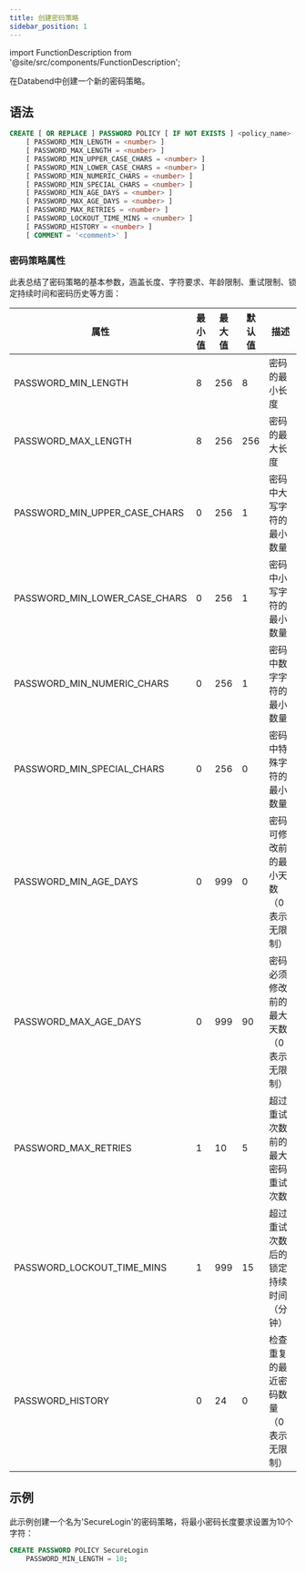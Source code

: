 ```yaml
---
title: 创建密码策略
sidebar_position: 1
---
```

import FunctionDescription from '@site/src/components/FunctionDescription';

<FunctionDescription description="引入或更新版本：v1.2.339"/>

在Databend中创建一个新的密码策略。

## 语法

```sql
CREATE [ OR REPLACE ] PASSWORD POLICY [ IF NOT EXISTS ] <policy_name>
    [ PASSWORD_MIN_LENGTH = <number> ]
    [ PASSWORD_MAX_LENGTH = <number> ]
    [ PASSWORD_MIN_UPPER_CASE_CHARS = <number> ]
    [ PASSWORD_MIN_LOWER_CASE_CHARS = <number> ]
    [ PASSWORD_MIN_NUMERIC_CHARS = <number> ]
    [ PASSWORD_MIN_SPECIAL_CHARS = <number> ]
    [ PASSWORD_MIN_AGE_DAYS = <number> ]
    [ PASSWORD_MAX_AGE_DAYS = <number> ]
    [ PASSWORD_MAX_RETRIES = <number> ]
    [ PASSWORD_LOCKOUT_TIME_MINS = <number> ]
    [ PASSWORD_HISTORY = <number> ]
    [ COMMENT = '<comment>' ]
```

### 密码策略属性

此表总结了密码策略的基本参数，涵盖长度、字符要求、年龄限制、重试限制、锁定持续时间和密码历史等方面：

| 属性                             | 最小值 | 最大值 | 默认值 | 描述                                                                                |
|---------------------------------|-------|-------|-------|------------------------------------------------------------------------------------|
| PASSWORD_MIN_LENGTH             | 8     | 256   | 8     | 密码的最小长度                                                                      |
| PASSWORD_MAX_LENGTH             | 8     | 256   | 256   | 密码的最大长度                                                                      |
| PASSWORD_MIN_UPPER_CASE_CHARS   | 0     | 256   | 1     | 密码中大写字符的最小数量                                                            |
| PASSWORD_MIN_LOWER_CASE_CHARS   | 0     | 256   | 1     | 密码中小写字符的最小数量                                                            |
| PASSWORD_MIN_NUMERIC_CHARS      | 0     | 256   | 1     | 密码中数字字符的最小数量                                                            |
| PASSWORD_MIN_SPECIAL_CHARS      | 0     | 256   | 0     | 密码中特殊字符的最小数量                                                            |
| PASSWORD_MIN_AGE_DAYS           | 0     | 999   | 0     | 密码可修改前的最小天数（0表示无限制）                                               |
| PASSWORD_MAX_AGE_DAYS           | 0     | 999   | 90    | 密码必须修改前的最大天数（0表示无限制）                                             |
| PASSWORD_MAX_RETRIES            | 1     | 10    | 5     | 超过重试次数前的最大密码重试次数                                                    |
| PASSWORD_LOCKOUT_TIME_MINS      | 1     | 999   | 15    | 超过重试次数后的锁定持续时间（分钟）                                                |
| PASSWORD_HISTORY                | 0     | 24    | 0     | 检查重复的最近密码数量（0表示无限制）                                               |

## 示例

此示例创建一个名为'SecureLogin'的密码策略，将最小密码长度要求设置为10个字符：

```sql
CREATE PASSWORD POLICY SecureLogin
    PASSWORD_MIN_LENGTH = 10;
```